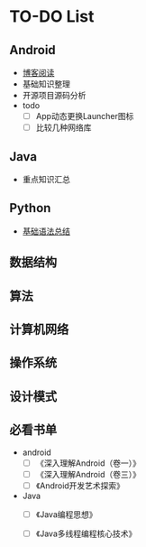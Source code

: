 # TO-DO List

[](https://dng5l3qzreal6.cloudfront.net/2016/Aug/coding_board_small-1470866369118.jpg)

## Android
- [博客阅读](https://github.com/lololiu/keep-learning/blob/master/android/read-blogs-list.md)
- 基础知识整理
- 开源项目源码分析
- todo
    - [ ] App动态更换Launcher图标
    - [ ] 比较几种网络库

## Java
- 重点知识汇总

## Python
- [基础语法总结](https://github.com/lololiu/keep-learning/blob/master/python/base-grammer.md)

## 数据结构


## 算法

## 计算机网络

## 操作系统

## 设计模式

## 必看书单
- android
	- [ ] 《深入理解Android（卷一）》
	- [ ] 《深入理解Android（卷三）》
	- [ ] 《Android开发艺术探索》
- Java
	- [ ] 《Java编程思想》
    - [ ] 《Java多线程编程核心技术》



